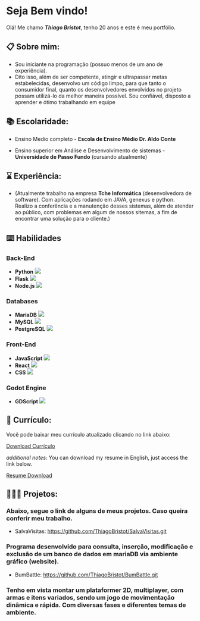 # Seja Bem vindo!

Olá! Me chamo __*Thiago Bristot*__, tenho 20 anos e este é meu portfólio.

## 📋 Sobre mim:

- Sou iniciante na programação (possuo menos de um ano de experiência).
- Dito isso, além de ser competente, atingir e ultrapassar metas estabelecidas, desenvolvo um código limpo, para que tanto o consumidor final, quanto os desenvolvedores envolvidos no projeto possam utilizá-lo da melhor maneira possível. Sou confiável, disposto a aprender e ótimo trabalhando em equipe

## 📚 Escolaridade:

- Ensino Medio completo - __Escola de Ensino Médio Dr. Aldo Conte__ 

- Ensino superior em Análise e Desenvolvimento de sistemas - __Universidade de Passo Fundo__ (cursando atualmente)

## ⌛ Experiência:


- (Atualmente trabalho na empresa __Tche Informática__ (desenvolvedora de software). Com aplicações rodando em JAVA, genexus e python. Realizo a conferência e a manutenção desses sistemas, além de atender ao público, com problemas em algum de nossos sitemas, a fim de encontrar uma solução para o cliente.)

<link rel="stylesheet" type="text/css" href="/static/css/styles.css">

## ⌨️ Habilidades

### Back-End
- <span class="skill">**Python**</span>  <span class="progress-bar">![](https://geps.dev/progress/75)</span>
- <span class="skill">**Flask**</span>   <span class="progress-bar">![](https://geps.dev/progress/70)</span>
- <span class="skill">**Node.js**</span> <span class="progress-bar">![](https://geps.dev/progress/55)</span>

### Databases
- <span class="skill">**MariaDB**</span>    <span class="progress-bar">![](https://geps.dev/progress/80)</span>
- <span class="skill">**MySQL**</span>      <span class="progress-bar">![](https://geps.dev/progress/75)</span>
- <span class="skill">**PostgreSQL**</span> <span class="progress-bar">![](https://geps.dev/progress/60)</span>

### Front-End
- <span class="skill">**JavaScript**</span> <span class="progress-bar">![](https://geps.dev/progress/70)</span>
- <span class="skill">**React**</span>      <span class="progress-bar">![](https://geps.dev/progress/65)</span>
- <span class="skill">**CSS**</span>        <span class="progress-bar">![](https://geps.dev/progress/65)</span>

### Godot Engine
- <span class="skill">**GDScript**</span>   <span class="progress-bar">![](https://geps.dev/progress/60)</span>


## 📝 Currículo:

Você pode baixar meu currículo atualizado clicando no link abaixo:

[Download Currículo](docs/CurriculoN.pdf)

*additional notes*: You can download my resume in English, just access the link below.

[Resume Download](docs/Resume.pdf)

## 👨🏻‍💻 Projetos:

### Abaixo, segue o link de alguns de meus projetos. Caso queira conferir meu trabalho.

- SalvaVisitas: <https://github.com/ThiagoBristot/SalvaVisitas.git> 
### Programa desenvolvido para consulta, inserção, modificação e exclusão de um banco de dados em mariaDB via ambiente gráfico (website).

- BumBattle: <https://github.com/ThiagoBristot/BumBattle.git>
### Tenho em vista montar um plataformer 2D, multiplayer, com armas e itens variados, sendo um jogo de movimentação dinâmica e rápida. Com diversas fases e diferentes temas de ambiente.
